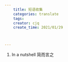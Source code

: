 ```yaml
---
    title: 短语收集
    categories: translate
    tags:
    creator: cjq
    create_time: 2021/01/29



---
```


1. In a nutshell 简而言之